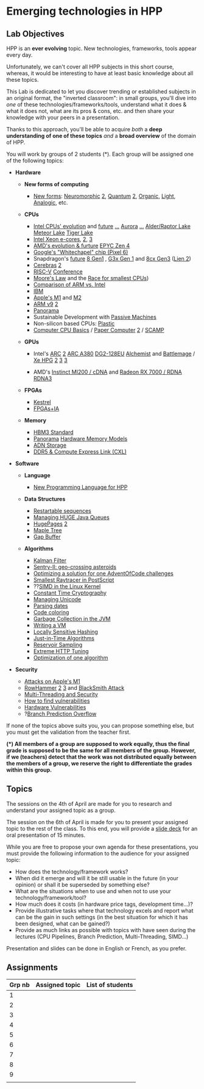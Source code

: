 # Emerging technologies in HPP

## Lab Objectives

HPP is an **ever evolving** topic. New technologies, frameworks, tools
appear every day.

Unfortunately, we can't cover all HPP subjects in this short course,
whereas, it would be interesting to have at least basic knowledge
about all these topics.

This Lab is dedicated to let you discover trending or established
subjects in an original format, the "inverted classroom": in small
groups, you'll dive into *one* of these technologies/frameworks/tools,
understand what it does & what it does not, what are its pros &
cons, etc. and then share your knowledge with your peers in a
presentation.

Thanks to this approach, you'll be able to acquire *both* a **deep
understanding of one of these topics** *and* a **broad overview** of
the domain of HPP.

You will work by groups of 2 students (*). Each group will be assigned
one of the following topics:

- **Hardware**
  - **New forms of computing**
     - [New forms](https://www.youtube.com/watch?v=xNDInhRni_c): [Neuromorphic](https://www.zdnet.fr/actualites/intel-lance-la-deuxieme-generation-de-sa-puce-neuromorphique-loihi-39930129.htm) [2](https://www.quantamagazine.org/ai-overcomes-stumbling-block-on-brain-inspired-hardware-20220217/), [Quantum](https://www.zdnet.fr/actualites/intel-lance-la-deuxieme-generation-de-sa-puce-neuromorphique-loihi-39930129.htm) [2](https://www.youtube.com/watch?v=maZnwuGxAA8), [Organic](https://www.youtube.com/watch?v=F7REp0Y9edA), [Light](https://www.youtube.com/watch?v=pBL6YyXL1lc&t=2693s), [Analogic](https://www.youtube.com/watch?v=GVsUOuSjvcg), etc.

  - **CPUs**
      - [Intel CPUs' evolution](https://www.phoronix.com/scan.php?page=news_item&px=ADL-To-SNB-Kaveri-Benchmarks) and [future](https://www.numerama.com/tech/729285-quest-ce-que-lere-angstrom-des-processeurs-promise-par-intel.html) [...](https://www.inpact-hardware.com/article/2765/idaville-intel-se-prepare-a-remplacer-ses-xeon-d) [Aurora](https://www.generation-nt.com/intel-aurora-supercalculateur-2-exaflops-actualite-1994108.html) [...](https://www.phoronix.com/scan.php?page=news_item&px=Intel-ORM-Code-Samples) [Alder/Raptor Lake](https://www.generation-nt.com/intel-alder-lake-hx-processeur-raptor-lake-actualite-1989156.html) [Meteor Lake](https://www.generation-nt.com/intel-meteor-lake-gravure-7-nm-actualite-1988503.html) [Tiger Lake](https://www.zdnet.fr/actualites/intel-presente-sa-nouvelle-generation-de-processeurs-tiger-lake-h-39922523.htm)
      - [Intel Xeon e-cores](https://www.nextinpact.com/article/49876/intel-xeon-e-cores-falcon-shores-projet-endgame-et-compression-materielle-av1), [2](https://www.cnet.com/tech/computing/intel-shows-off-the-chip-technology-thatll-power-your-pc-in-2025/), [3](https://slashdot.org/story/22/02/18/108214/intel-discloses-multi-generation-xeon-scalable-roadmap-new-e-core-only-xeons-in-2024)
      - [AMD's evolution & furture](https://www.generation-nt.com/amd-epyc-genoa-zen-4-sp5-caracteristiques-actualite-1991392.html) [EPYC Zen 4](https://www.inpact-hardware.com/article/2555/bergamo-amd-preparerait-epyc-zen-4-a-128-curs-different-genoa)
      - [Google's "Whitechapel" chip (Pixel 6)](https://www.osnews.com/story/133254/pixel-6-will-be-powered-by-new-google-made-whitechapel-chip/)
      - Snapdragon's [future](https://hardware.slashdot.org/story/21/11/16/1624239/qualcomms-next-gen-cpu-for-pcs-will-take-on-apples-m-series-chips-in-2023) [8 Gen1](https://www.tomsguide.com/news/snapdragon-8-gen-1) , [G3x Gen 1](https://www.tomsguide.com/news/snapdragon-g3x-gen-1) and [8cx Gen3](https://www.01net.com/actualites/qualcomm-lance-deux-nouvelles-puces-arm-pour-pc-et-s-attaquera-au-m1-d-apple-fin-2022-2052078.html) ([Lien 2](https://www.generation-nt.com/qualcomm-snapdragon-8cx-gen-3-puce-arm-pc-portable-actualite-1995414.html))
      - [Cerebras](https://www.generation-nt.com/cerebras-wse-generation-2-processeur-geant-caracteristiques-actualite-1987409.html) [2](https://www.newyorker.com/tech/annals-of-technology/the-worlds-largest-computer-chip)
      - [RISC-V](https://en.wikipedia.org/wiki/RISC-V) [Conference](https://www.phoronix.com/scan.php?page=news_item&px=RISC-V-Summit-2021)
      - [Moore's Law](https://en.wikipedia.org/wiki/Moore%27s_law) and the [Race for smallest CPUs](https://www.anandtech.com/show/16656/ibm-creates-first-2nm-chip))
      - [Comparison of ARM vs. Intel](https://www.androidauthority.com/arm-vs-x86-key-differences-explained-568718/)
      - [IBM](https://slashdot.org/story/21/09/05/0321217/ibms-new-mainframe-7nm-cpu-telum-16-cores-at-5ghz-virtual-l3-and-l4-cache)
      - [Apple's M1](https://i.blackhat.com/USA21/Wednesday-Handouts/us-21-Reverse-Engineering-The-M1.pdf) and [M2](https://www.tomsguide.com/news/apple-m2-chip-reportedly-being-tested-ahead-of-tomorrows-apple-event)
      - [ARM v9](https://www.anandtech.com/show/16693/arm-announces-mobile-armv9-cpu-microarchitectures-cortexx2-cortexa710-cortexa510) [2](https://www.phoronix.com/scan.php?page=news_item&px=Arm-Cortex-X2)
      - [Panorama](https://www.osnews.com/story/134410/intel-amd-nvidia-announce-tons-of-new-products/)
      - Sustainable Development with [Passive Machines](https://www.inpact-hardware.com/article/2756/noctua-nh-p1-machine-100-passive-avec-core-i7-11700-cest-possible)
      - Non-silicon based CPUs: [Plastic](https://www.generation-nt.com/arm-plasticarm-puce-cortex-m0-plastique-actualite-1990701.html)
      - [Computer CPU Basics](https://www.cs.drexel.edu/~bls96/museum/cardiac.html) / [Paper Computer](https://www.oldcomputerbooks.com/pages/books/R262/rollin-mayer/papac-00-a-do-it-yourself-paper-computer-in-communications-of-the-acm-september-1959) [2](https://ieeexplore.ieee.org/stamp/stamp.jsp?reload=true&arnumber=5222588&tag=1) /  [SCAMP](https://incoherency.co.uk/blog/stories/scamp-lives.html)

  - **GPUs**
      - Intel's [ARC](https://www.generation-nt.com/intel-arc-alchemist-carte-graphique-actualite-1995826.html) [2](https://www.generation-nt.com/intel-arc-carte-graphique-overclocking-actualite-1991622.html) [ARC A380](https://www.generation-nt.com/intel-arc-a380-carte-graphique-128eu-caracteristiques-actualite-1995439.html) [DG2-128EU](https://www.generation-nt.com/intel-arc-alchemist-dg2-128eu-actualite-1995037.html) [Alchemist](https://www.generation-nt.com/intel-arc-alchemist-512eu-benchmark-actualite-1997013.html) and [Battlemage](https://www.generation-nt.com/intel-arc-battlemage-carte-graphique-actualite-1996248.html) / [Xe HPG](https://www.generation-nt.com/intel-dg2-xe-hpg-carte-graphique-gaming-caracteristiques-actualite-1985783.html) [2](https://www.generation-nt.com/intel-xe-hpg-architecture-graphique-carte-gaming-teaser-actualite-1986282.html) [3](https://www.generation-nt.com/intel-dg2-xe-hpg-carte-graphique-performances-actualite-1989477.html) [3](https://www.generation-nt.com/intel-dg2-xe-hpg-gpu-teasing-raja-koduri-actualite-1988802.html)

      - AMD's [Instinct MI200 / cDNA](https://www.generation-nt.com/amd-instinct-mi200-cdna-2-accelerateur-gpu-aldebaran-actualite-1991351.html) and [Radeon RX 7000 / RDNA](https://www.generation-nt.com/amd-radeon-rx-7000-gpu-carte-graphique-rdna-3-actualite-1991444.html) [RDNA3](https://www.generation-nt.com/amd-navi-31-rdna-3-carte-graphique-performances-actualite-1987866.html)

  - **FPGAs**
      - [Kestrel](https://www.talospace.com/2021/10/first-flight-of-kestrel-fpga-openpower.html)
      - [FPGAs+IA](https://www.zdnet.fr/actualites/xilinx-et-numenta-annoncent-une-acceleration-spectaculaire-sur-les-reseaux-neuronaux-la-fin-des-gpu-nvidia-39923073.htm)

  - **Memory**
      - [HBM3 Standard](https://www.phoronix.com/scan.php?page=news_item&px=JEDEC-HBM3)
      - [Panorama](https://www.google.fr/search?source=hp&q=Emerged%20and%20emerging%20memory%20technologies%20disrupting%20the%20data%20world) [Hardware Memory Models](https://research.swtch.com/hwmm)
      - [ADN Storage](https://www.lemagit.fr/actualites/252498813/Stockage-Iridia-developpe-une-puce-a-base-dADN)
      - [DDR5 & Compute Express Link (CXL)](https://www.inpact-hardware.com/article/2464/samsung-annonce-module-ddr5-exploitant-compute-express-link-cxl)

- **Software**
  - **Language**
      - [New Programming Language for HPP](https://news.mit.edu/2022/new-programming-language-high-performance-computers-0207)
  - **Data Structures**
      - [Restartable sequences](https://lwn.net/Articles/883104/)
      - [Managing HUGE Java Queues](https://dzone.com/articles/java-creating-terabyte-sized-queues-with-low-laten-1)
      - [HugePages](https://wiki.debian.org/Hugepages) [2](https://dbsysupgrade.com/what-are-transparent-hugepages/)
      - [Maple Tree](https://www.phoronix.com/scan.php?page=news_item&px=Linux-Maple-Tree-2021)
      - [Gap Buffer](https://en.wikipedia.org/wiki/Gap_buffer)

  - **Algorithms**
      - [Kalman Filter](https://www.bzarg.com/p/how-a-kalman-filter-works-in-pictures/)
      - [Sentry-II: geo-crossing asteroids](https://www.zdnet.fr/actualites/zd-tech-sentry-ii-l-algorithme-qui-doit-eviter-l-armagedon-39934057.htm)
      - [Optimizing a solution for one AdventOfCode challenges](https://blog.siraben.dev/2021/12/28/aoc-speedup.html)
      - [Smallest Raytracer in PostScript](https://gist.github.com/grkvlt/2651230)
      - ??[SIMD in the Linux Kernel](https://www.phoronix.com/scan.php?page=news_item&px=AVX-SM3-Linux-Kernel)
      - [Constant Time Cryptography](https://cpl.thalesgroup.com/2020/03/24/bitslicing-constant-time-cryptography)
      - [Managing Unicode](https://www.osnews.com/story/134307/diacritical-marks-in-unicode/)
      - [Parsing dates](https://codeblog.jonskeet.uk/2015/05/05/common-mistakes-in-datetime-formatting-and-parsing/)
      - [Code coloring](https://code.visualstudio.com/blogs/2021/09/29/bracket-pair-colorization)
      - [Garbage Collection in the JVM](https://developers.redhat.com/articles/2021/09/16/shenandoah-openjdk-17-sub-millisecond-gc-pauses)
      - [Writing a VM](https://www.andreinc.net/2021/12/01/writing-a-simple-vm-in-less-than-125-lines-of-c)
      - [Locally Sensitive Hashing](http://tylerneylon.com/a/lsh1/)
      - [Just-in-Time Algorithms](http://eecs.ucf.edu/~dcm/Teaching/COT4810-Spring2011/Literature/JustInTimeCompilation.pdf)
      - [Reservoir Sampling](https://en.wikipedia.org/wiki/Reservoir_sampling)
      - [Extreme HTTP Tuning](https://talawah.io/blog/extreme-http-performance-tuning-one-point-two-million/)
      - [Optimization of one algorithm](https://tinkering.xyz/fmo-optimization-story/)

- **Security**
  - [Attacks on Apple's M1](https://www.phoronix.com/scan.php?page=news_item&px=Apple-M1-M1RACLES)
  - [RowHammer](https://en.wikipedia.org/wiki/Row_hammer) [2](https://www.wired.com/story/rowhammer-half-double-attack-bit-flips/) [3](https://thehackernews.com/2021/05/google-researchers-discover-new-variant.html) and [BlackSmith Attack](https://thehackernews.com/2021/11/new-blacksmith-exploit-bypasses-current.html)
  - [Multi-Threading and Security](https://utcc.utoronto.ca/~cks/space/blog/tech/SMTSecurityUncertainty)
  - [How to find vulnerabilities](https://vuls.cert.org/confluence/display/Wiki/2021/06/21/Finding+Privilege+Escalation+Vulnerabilities+in+Windows+using+Process+Monitor)
  - [Hardware Vulnerabilities](https://www.youtube.com/watch?v=jmTwlEh8L7g)
  - ?[Branch Prediction Overflow](https://blog.cloudflare.com/branch-predictor/)

If none of the topics above suits you, you can propose something else, but you must get the validation from the teacher first.

**(*) All members of a group are supposed to work equally, thus the final grade is supposed to be the same for all members of the group. However, if we (teachers) detect that the work was not distributed equally between the members of a group, we reserve the right to differentiate the grades within this group.**

## Topics

The sessions on the 4th of April are made for you to research and understand your assigned topic as a group.

The session on the 6th of April is made for you to present your assigned topic to the rest of the class.
To this end, you will provide a [slide deck](https://mootse.telecom-st-etienne.fr/mod/assign/view.php?id=16924) for an oral presentation of 15 minutes.

While you are free to propose your own agenda for these presentations, you must provide the following information to the audience for your assigned topic:
- How does the technology/framework works?
- When did it emerge and will it be still usable in the future (in your opinion) or shall it be superseded by something else?
- What are the situations when to use and when not to use your technology/framework/tool?
- How much does it costs (in hardware price tags, development time...)?
- Provide illustrative tasks where that technology excels and report what can be the gain in such settings (in the best situation for which it has been designed, what can be gained?)
- Provide as much links as possible with topics with have seen during the lectures (CPU Pipelines, Branch Prediction, Multi-Threading, SIMD...)

Presentation and slides can be done in English or French, as you prefer.

## Assignments

| Grp nb | Assigned topic | List of students |
|--------|----------------|------------------|
| 1      |                |                  |
| 2      |                |                  |
| 3      |                |                  |
| 4      |                |                  |
| 5      |                |                  |
| 6      |                |                  |
| 7      |                |                  |
| 8      |                |                  |
| 9      |                |                  |
|        |                |                  |
